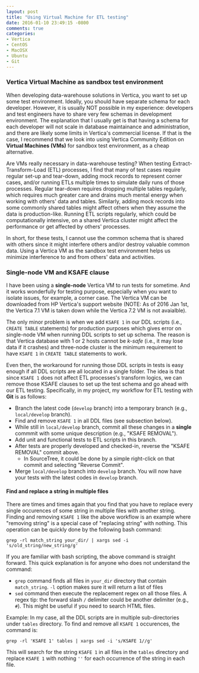 ```yaml
---
layout: post
title: "Using Virtual Machine for ETL testing"
date: 2016-01-10 23:49:15 -0800
comments: true
categories: 
- Vertica
- CentOS
- MacOSX
- Ubuntu
- Git
---
```


### Vertica Virtual Machine as sandbox test environment

When developing data-warehouse solutions in Vertica, you want to set up some test environment.
Ideally, you should have separate schema for each developer. 
However, it is usually NOT possible in my experience: developers and test engineers have to share very few schemas in development environment. 
The explanation that I usually get is that having a schema for each developer will not scale in database maintainance and administration, and there are likely some limits in Vertica's commercial license. 
If that is the case, I recommend that we look into using Vertica Community Edition on **Virtual Machines (VMs)** for sandbox test environment, as a cheap alternative.

Are VMs really necessary in data-warehouse testing? When testing Extract-Transform-Load (ETL) processes, I find that many of test cases require regular set-up and tear-down, adding mock records to represent corner cases, and/or running ETLs multiple times to simulate daily runs of those processes. 
Regular tear-down requires dropping multiple tables regularly, which requires much greater care and drains much mental energy when working with others' data and tables. 
Similarly, adding mock records into some commonly shared tables might affect others when they assume the data is production-like.
Running ETL scripts regularly, which could be computationally intensive, on a shared Vertica cluster might affect the performance or get affected by others' processes.

In short, for these tests, I cannot use the common schema that is shared with others since it might interfere others and/or destroy valuable common data. 
Using a Vertica VM as the sandbox test environment helps us minimize interference to and from others' data and activities.

### Single-node VM and KSAFE clause

I have been using a **single-node** Vertica VM to run tests for sometime. And it works wonderfully for testing purpose, especially when you want to isolate issues, for example, a corner case. The Vertica VM can be downloaded from HP Vertica's support website (NOTE: As of 2016 Jan 1st, the Vertica 7.1 VM is taken down while the Vertica 7.2 VM is not avaialble).

The only minor problem is when we add `KSAFE 1` in our DDL scripts (i.e., `CREATE TABLE` statements) for production purposes which gives error on single-node VM when running DDL scripts to set up schema.
The reason is that Vertica database with 1 or 2 hosts cannot be *k-safe* (i.e., it may lose data if it crashes) and three-node cluster is the minimum requirement to have `KSAFE 1` in `CREATE TABLE` statements to work.

Even then, the workaround for running those DDL scripts in tests is easy enough if all DDL scripts are all located in a single folder. The idea is that since `KSAFE 1` does not affect ETL processes's transform logics, we can remove those KSAFE clauses to set up the test schema and go ahead with our ETL testing. Specifically, in my project, my workflow for ETL testing with **Git** is as follows:

* Branch the latest code (`develop` branch) into a temporary branch (e.g., `local/develop` branch).
* Find and remove `KSAFE 1` in all DDL files (see subsection below).
* While still in `local/develop` branch, commit all these changes in a **single** commmit with some unique description (e.g., "KSAFE REMOVAL").
* Add unit and functional tests to ETL scripts in this branch.
* After tests are properly developed and checked-in, reverse the "KSAFE REMOVAL" commit above. 
  * In SourceTree, it could be done by a simple right-click on that commit and selecting "Reverse Commit".
* Merge `local/develop` branch into `develop` branch. You will now have your tests with the latest codes in `develop` branch.

#### Find and replace a string in multiple files

There are times and times again that you find that you have to replace every single occurences of some string in multiple files with another string. Finding and removing `KSAFE 1` like the above workflow is an example where "removing string" is a special case of "replacing string" with nothing. This operation can be quickly done by the following bash command:

```
grep -rl match_string your_dir/ | xargs sed -i 's/old_string/new_string/g'
```

If you are familiar with bash scripting, the above command is straight forward. This quick explanation is for anyone who does not understand the command:

* `grep` command finds all files in `your_dir` directory that contain `match_string`. `-l` option makes sure it will return a list of files
* `sed` command then execute the replacement regex on all those files. A regex tip: the forward slash `/` delimiter could be another delimiter (e.g., `#`). This might be useful if you need to search HTML files.

Example: In my case, all the DDL scripts are in multiple sub-directories under `tables` directory. To find and remove all `KSAFE 1` occurences, the command is:

```
grep -rl 'KSAFE 1' tables | xargs sed -i 's/KSAFE 1//g'
```

This will search for the string `KSAFE 1` in all files in the `tables` directory and replace `KSAFE 1` with nothing `''` for each occurrence of the string in each file.

